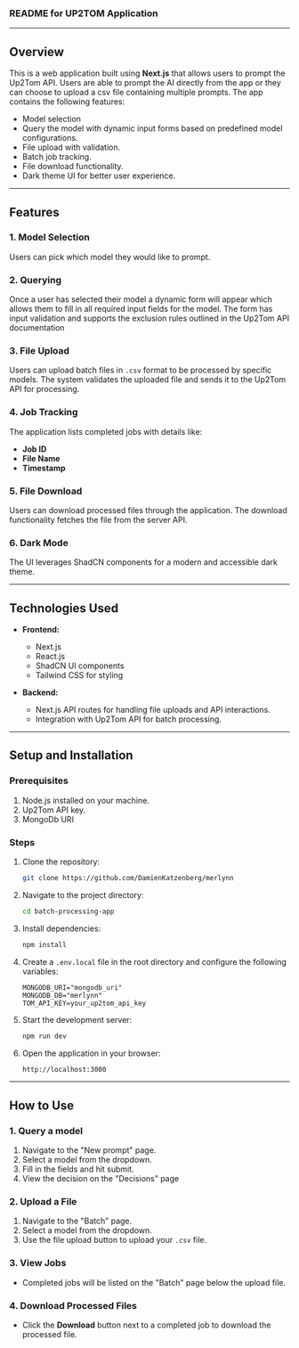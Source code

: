 ### **README for UP2TOM Application**

---

## **Overview**

This is a web application built using **Next.js** that allows users to prompt the Up2Tom API. Users are able to prompt the AI directly from the app or they can choose to upload a csv file containing multiple prompts. The app contains the following features:

- Model selection
- Query the model with dynamic input forms based on predefined model configurations.
- File upload with validation.
- Batch job tracking.
- File download functionality.
- Dark theme UI for better user experience.

---

## **Features**

### **1. Model Selection**
Users can pick which model they would like to prompt.

### **2. Querying**
Once a user has selected their model a dynamic form will appear which allows them to fill in all required input fields for the model. The form has input validation and supports the exclusion rules outlined in the Up2Tom API documentation

### **3. File Upload**
Users can upload batch files in `.csv` format to be processed by specific models. The system validates the uploaded file and sends it to the Up2Tom API for processing.

### **4. Job Tracking**
The application lists completed jobs with details like:
- **Job ID**
- **File Name**
- **Timestamp**

### **5. File Download**
Users can download processed files through the application. The download functionality fetches the file from the server API.

### **6. Dark Mode**
The UI leverages ShadCN components for a modern and accessible dark theme.

---

## **Technologies Used**

- **Frontend:**
  - Next.js
  - React.js
  - ShadCN UI components
  - Tailwind CSS for styling

- **Backend:**
  - Next.js API routes for handling file uploads and API interactions.
  - Integration with Up2Tom API for batch processing.

---

## **Setup and Installation**

### **Prerequisites**
1. Node.js installed on your machine.
2. Up2Tom API key.
3. MongoDb URI 

### **Steps**
1. Clone the repository:
   ```bash
   git clone https://github.com/DamienKatzenberg/merlynn
   ```
2. Navigate to the project directory:
   ```bash
   cd batch-processing-app
   ```
3. Install dependencies:
   ```bash
   npm install
   ```
4. Create a `.env.local` file in the root directory and configure the following variables:
   ```env
   MONGODB_URI="mongodb_uri"
   MONGODB_DB="merlynn"
   TOM_API_KEY=your_up2tom_api_key
   ```
5. Start the development server:
   ```bash
   npm run dev
   ```
6. Open the application in your browser:
   ```bash
   http://localhost:3000
   ```

---

## **How to Use**

### **1. Query a model**
1. Navigate to the "New prompt" page.
2. Select a model from the dropdown.
3. Fill in the fields and hit submit.
4. View the decision on the "Decisions" page

### **2. Upload a File**
1. Navigate to the "Batch" page.
2. Select a model from the dropdown.
3. Use the file upload button to upload your `.csv` file.

### **3. View Jobs**
- Completed jobs will be listed on the "Batch" page below the upload file.

### **4. Download Processed Files**
- Click the **Download** button next to a completed job to download the processed file.



